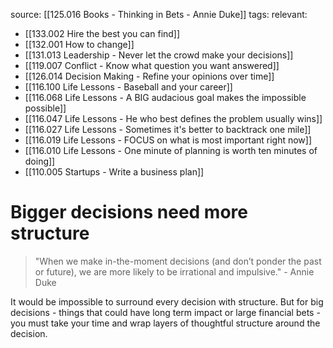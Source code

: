 source: [[125.016 Books -  Thinking in Bets - Annie Duke]]
tags:
relevant:
- [[133.002 Hire the best you can find]]
- [[132.001 How to change]]
- [[131.013 Leadership - Never let the crowd make your decisions]]
- [[119.007 Conflict - Know what question you want answered]]
- [[126.014 Decision Making - Refine your opinions over time]]
- [[116.100 Life Lessons - Baseball and your career]]
- [[116.068 Life Lessons - A BIG audacious goal makes the impossible possible]]
- [[116.047 Life Lessons - He who best defines the problem usually wins]]
- [[116.027 Life Lessons - Sometimes it's better to backtrack one mile]]
- [[116.019 Life Lessons - FOCUS on what is most important right now]]
- [[116.010 Life Lessons - One minute of planning is worth ten minutes of doing]]
- [[110.005 Startups - Write a business plan]]

# Bigger decisions need more structure

> "When we make in-the-moment decisions (and don’t ponder the past or future), we are more likely to be irrational and impulsive." - Annie Duke

It would be impossible to surround every decision with structure. But for big decisions - things that could have long term impact or large financial bets - you must take your time and wrap layers of thoughtful structure around the decision.